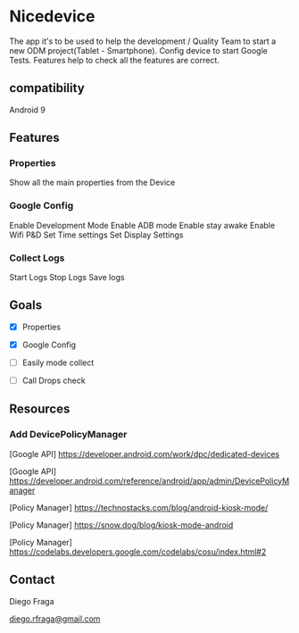 # Nicedevice

The app it's to be used to help the development / Quality Team to start a new ODM project(Tablet - Smartphone).
Config device to start Google Tests. Features help to check all the features are correct.

## compatibility 

Android 9

## Features

### Properties

Show all the main properties from the Device

### Google Config

Enable Development Mode
Enable ADB mode
Enable stay awake
Enable Wifi P&D
Set Time settings
Set Display Settings 

### Collect Logs

Start Logs 
Stop Logs
Save logs

## Goals

- [x] Properties
- [x] Google Config
- [ ] Easily mode collect
- [ ] Call Drops check



## Resources

### Add DevicePolicyManager

[Google API] https://developer.android.com/work/dpc/dedicated-devices

[Google API] https://developer.android.com/reference/android/app/admin/DevicePolicyManager

[Policy Manager] https://technostacks.com/blog/android-kiosk-mode/

[Policy Manager] https://snow.dog/blog/kiosk-mode-android

[Policy Manager] https://codelabs.developers.google.com/codelabs/cosu/index.html#2


## Contact

Diego Fraga

diego.rfraga@gmail.com



